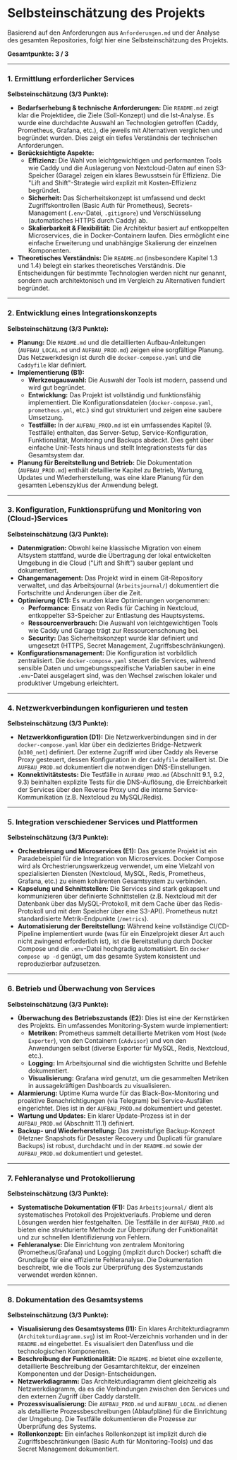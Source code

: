 # Selbsteinschätzung des Projekts

Basierend auf den Anforderungen aus `Anforderungen.md` und der Analyse des gesamten Repositories, folgt hier eine Selbsteinschätzung des Projekts.

**Gesamtpunkte: 3 / 3**

---

### 1. Ermittlung erforderlicher Services

**Selbsteinschätzung (3/3 Punkte):**

*   **Bedarfserhebung & technische Anforderungen:** Die `README.md` zeigt klar die Projektidee, die Ziele (Soll-Konzept) und die Ist-Analyse. Es wurde eine durchdachte Auswahl an Technologien getroffen (Caddy, Prometheus, Grafana, etc.), die jeweils mit Alternativen verglichen und begründet wurden. Dies zeigt ein tiefes Verständnis der technischen Anforderungen.
*   **Berücksichtigte Aspekte:**
    *   **Effizienz:** Die Wahl von leichtgewichtigen und performanten Tools wie Caddy und die Auslagerung von Nextcloud-Daten auf einen S3-Speicher (Garage) zeigen ein klares Bewusstsein für Effizienz. Die "Lift and Shift"-Strategie wird explizit mit Kosten-Effizienz begründet.
    *   **Sicherheit:** Das Sicherheitskonzept ist umfassend und deckt Zugriffskontrollen (Basic Auth für Prometheus), Secrets-Management (`.env`-Datei, `.gitignore`) und Verschlüsselung (automatisches HTTPS durch Caddy) ab.
    *   **Skalierbarkeit & Flexibilität:** Die Architektur basiert auf entkoppelten Microservices, die in Docker-Containern laufen. Dies ermöglicht eine einfache Erweiterung und unabhängige Skalierung der einzelnen Komponenten.
*   **Theoretisches Verständnis:** Die `README.md` (insbesondere Kapitel 1.3 und 1.4) belegt ein starkes theoretisches Verständnis. Die Entscheidungen für bestimmte Technologien werden nicht nur genannt, sondern auch architektonisch und im Vergleich zu Alternativen fundiert begründet.

---

### 2. Entwicklung eines Integrationskonzepts

**Selbsteinschätzung (3/3 Punkte):**

*   **Planung:** Die `README.md` und die detaillierten Aufbau-Anleitungen (`AUFBAU_LOCAL.md` und `AUFBAU_PROD.md`) zeigen eine sorgfältige Planung. Das Netzwerkdesign ist durch die `docker-compose.yaml` und die `Caddyfile` klar definiert.
*   **Implementierung (B1):**
    *   **Werkzeugauswahl:** Die Auswahl der Tools ist modern, passend und wird gut begründet.
    *   **Entwicklung:** Das Projekt ist vollständig und funktionsfähig implementiert. Die Konfigurationsdateien (`docker-compose.yaml`, `prometheus.yml`, etc.) sind gut strukturiert und zeigen eine saubere Umsetzung.
    *   **Testfälle:** In der `AUFBAU_PROD.md` ist ein umfassendes Kapitel (9. Testfälle) enthalten, das Server-Setup, Service-Konfiguration, Funktionalität, Monitoring und Backups abdeckt. Dies geht über einfache Unit-Tests hinaus und stellt Integrationstests für das Gesamtsystem dar.
*   **Planung für Bereitstellung und Betrieb:** Die Dokumentation (`AUFBAU_PROD.md`) enthält detaillierte Kapitel zu Betrieb, Wartung, Updates und Wiederherstellung, was eine klare Planung für den gesamten Lebenszyklus der Anwendung belegt.

---

### 3. Konfiguration, Funktionsprüfung und Monitoring von (Cloud-)Services

**Selbsteinschätzung (3/3 Punkte):**

*   **Datenmigration:** Obwohl keine klassische Migration von einem Altsystem stattfand, wurde die Übertragung der lokal entwickelten Umgebung in die Cloud ("Lift and Shift") sauber geplant und dokumentiert.
*   **Changemanagement:** Das Projekt wird in einem Git-Repository verwaltet, und das Arbeitsjournal (`Arbeitsjournal/`) dokumentiert die Fortschritte und Änderungen über die Zeit.
*   **Optimierung (C1):** Es wurden klare Optimierungen vorgenommen:
    *   **Performance:** Einsatz von Redis für Caching in Nextcloud, entkoppelter S3-Speicher zur Entlastung des Hauptsystems.
    *   **Ressourcenverbrauch:** Die Auswahl von leichtgewichtigen Tools wie Caddy und Garage trägt zur Ressourcenschonung bei.
    *   **Security:** Das Sicherheitskonzept wurde klar definiert und umgesetzt (HTTPS, Secret Management, Zugriffsbeschränkungen).
*   **Konfigurationsmanagement:** Die Konfiguration ist vorbildlich zentralisiert. Die `docker-compose.yaml` steuert die Services, während sensible Daten und umgebungsspezifische Variablen sauber in eine `.env`-Datei ausgelagert sind, was den Wechsel zwischen lokaler und produktiver Umgebung erleichtert.

---

### 4. Netzwerkverbindungen konfigurieren und testen

**Selbsteinschätzung (3/3 Punkte):**

*   **Netzwerkkonfiguration (D1):** Die Netzwerkverbindungen sind in der `docker-compose.yaml` klar über ein dediziertes Bridge-Netzwerk (`m300_net`) definiert. Der externe Zugriff wird über Caddy als Reverse Proxy gesteuert, dessen Konfiguration in der `Caddyfile` detailliert ist. Die `AUFBAU_PROD.md` dokumentiert die notwendigen DNS-Einstellungen.
*   **Konnektivitätstests:** Die Testfälle in `AUFBAU_PROD.md` (Abschnitt 9.1, 9.2, 9.3) beinhalten explizite Tests für die DNS-Auflösung, die Erreichbarkeit der Services über den Reverse Proxy und die interne Service-Kommunikation (z.B. Nextcloud zu MySQL/Redis).

---

### 5. Integration verschiedener Services und Plattformen

**Selbsteinschätzung (3/3 Punkte):**

*   **Orchestrierung und Microservices (E1):** Das gesamte Projekt ist ein Paradebeispiel für die Integration von Microservices. Docker Compose wird als Orchestrierungswerkzeug verwendet, um eine Vielzahl von spezialisierten Diensten (Nextcloud, MySQL, Redis, Prometheus, Grafana, etc.) zu einem kohärenten Gesamtsystem zu verbinden.
*   **Kapselung und Schnittstellen:** Die Services sind stark gekapselt und kommunizieren über definierte Schnittstellen (z.B. Nextcloud mit der Datenbank über das MySQL-Protokoll, mit dem Cache über das Redis-Protokoll und mit dem Speicher über eine S3-API). Prometheus nutzt standardisierte Metrik-Endpunkte (`/metrics`).
*   **Automatisierung der Bereitstellung:** Während keine vollständige CI/CD-Pipeline implementiert wurde (was für ein Einzelprojekt dieser Art auch nicht zwingend erforderlich ist), ist die Bereitstellung durch Docker Compose und die `.env`-Datei hochgradig automatisiert. Ein `docker compose up -d` genügt, um das gesamte System konsistent und reproduzierbar aufzusetzen.

---

### 6. Betrieb und Überwachung von Services

**Selbsteinschätzung (3/3 Punkte):**

*   **Überwachung des Betriebszustands (E2):** Dies ist eine der Kernstärken des Projekts. Ein umfassendes Monitoring-System wurde implementiert:
    *   **Metriken:** Prometheus sammelt detaillierte Metriken vom Host (`Node Exporter`), von den Containern (`cAdvisor`) und von den Anwendungen selbst (diverse Exporter für MySQL, Redis, Nextcloud, etc.).
    - **Logging:** Im Arbeitsjournal sind die wichtigsten Schritte und Befehle dokumentiert.
    *   **Visualisierung:** Grafana wird genutzt, um die gesammelten Metriken in aussagekräftigen Dashboards zu visualisieren.
*   **Alarmierung:** Uptime Kuma wurde für das Black-Box-Monitoring und proaktive Benachrichtigungen (via Telegram) bei Service-Ausfällen eingerichtet. Dies ist in der `AUFBAU_PROD.md` dokumentiert und getestet.
*   **Wartung und Updates:** Ein klarer Update-Prozess ist in der `AUFBAU_PROD.md` (Abschnitt 11.1) definiert.
*   **Backup- und Wiederherstellung:** Das zweistufige Backup-Konzept (Hetzner Snapshots für Desaster Recovery und Duplicati für granulare Backups) ist robust, durchdacht und in der `README.md` sowie der `AUFBAU_PROD.md` dokumentiert und getestet.

---

### 7. Fehleranalyse und Protokollierung

**Selbsteinschätzung (3/3 Punkte):**

*   **Systematische Dokumentation (F1):** Das `Arbeitsjournal/` dient als systematisches Protokoll des Projektverlaufs. Probleme und deren Lösungen werden hier festgehalten. Die Testfälle in der `AUFBAU_PROD.md` bieten eine strukturierte Methode zur Überprüfung der Funktionalität und zur schnellen Identifizierung von Fehlern.
*   **Fehleranalyse:** Die Einrichtung von zentralem Monitoring (Prometheus/Grafana) und Logging (implizit durch Docker) schafft die Grundlage für eine effiziente Fehleranalyse. Die Dokumentation beschreibt, wie die Tools zur Überprüfung des Systemzustands verwendet werden können.

---

### 8. Dokumentation des Gesamtsystems

**Selbsteinschätzung (3/3 Punkte):**

*   **Visualisierung des Gesamtsystems (I1):** Ein klares Architekturdiagramm (`Architekturdiagramm.svg`) ist im Root-Verzeichnis vorhanden und in der `README.md` eingebettet. Es visualisiert den Datenfluss und die technologischen Komponenten.
*   **Beschreibung der Funktionalität:** Die `README.md` bietet eine exzellente, detaillierte Beschreibung der Gesamtarchitektur, der einzelnen Komponenten und der Design-Entscheidungen.
*   **Netzwerkdiagramm:** Das Architekturdiagramm dient gleichzeitig als Netzwerkdiagramm, da es die Verbindungen zwischen den Services und den externen Zugriff über Caddy darstellt.
*   **Prozessvisualisierung:** Die `AUFBAU_PROD.md` und `AUFBAU_LOCAL.md` dienen als detaillierte Prozessbeschreibungen (Ablaufpläne) für die Einrichtung der Umgebung. Die Testfälle dokumentieren die Prozesse zur Überprüfung des Systems.
*   **Rollenkonzept:** Ein einfaches Rollenkonzept ist implizit durch die Zugriffsbeschränkungen (Basic Auth für Monitoring-Tools) und das Secret Management dokumentiert.